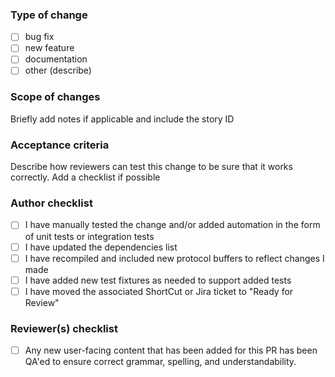 ### Type of change

- [ ] bug fix
- [ ] new feature
- [ ] documentation
- [ ] other (describe)

### Scope of changes

Briefly add notes if applicable and include the story ID 

### Acceptance criteria

Describe how reviewers can test this change to be sure that it works correctly. Add a checklist if possible

### Author checklist

- [ ] I have manually tested the change and/or added automation in the form of unit tests or integration tests
- [ ]  I have updated the dependencies list
- [ ]  I have recompiled and included new protocol buffers to reflect changes I made
- [ ]  I have added new test fixtures as needed to support added tests
- [ ]  I have moved the associated ShortCut or Jira ticket to "Ready for Review"

### Reviewer(s) checklist

- [ ] Any new user-facing content that has been added for this PR has been QA'ed to ensure correct grammar, spelling, and understandability.


